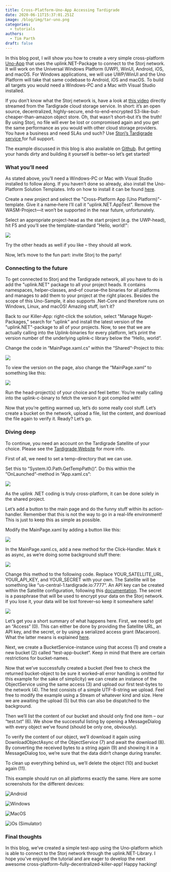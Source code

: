 ```yaml
---
title: Cross-Platform-Uno-App Accessing Tardigrade
date: 2020-06-11T15:37:01.251Z
image: /blog/img/tar-uno.png
categories:
  - tutorials
authors:
  - Tim Parth
draft: false
---
```

In this blog post, I will show you how to create a very simple cross-platform [Uno-App](https://platform.uno/) that uses the uplink.NET-Package to connect to the Storj network. It will work on the Universal Windows Platform (UWP), WinUI, Android, iOS, and macOS. For Windows applications, we will use UWP/WinUI and the Uno Platform will take that same codebase to Android, iOS and macOS. To build all targets you would need a Windows-PC and a Mac with Visual Studio installed.

If you don’t know what the Storj network is, have a look at [this video](https://t.co/CqLz22nS62?amp=1) directly streamed from the Tardigrade cloud storage service. In short: it’s an open source, decentralized, highly-secure, end-to-end-encrypted S3-like-but-cheaper-than-amazon object store. Oh, that wasn’t short–but it’s the truth! By using Storj, no file will ever be lost or compromised again and you get the same performance as you would with other cloud storage providers. You have a business and need SLAs und such? Use [Storj’s Tardigrade service ](https://tardigrade.io) for full support.

The example discussed in this blog is also available on [Github](https://github.com/topperdel/uplink.net.apptest). But getting your hands dirty and building it yourself is better–so let’s get started!

### What you’ll need

As stated above, you’ll need a Windows-PC or Mac with Visual Studio installed to follow along. If you haven’t done so already, also install the Uno-Platform Solution Templates. Info on how to install it can be found [here](https://platform.uno/docs/articles/get-started.html).

Create a new project and select the "Cross-Platform App (Uno Platform)"-template. Give it a name–here I’ll call it "uplink.NET.AppTest". Remove the WASM-Project—it won’t be supported in the near future, unfortunately.

Select an appropriate project-head as the start project (e.g. the UWP-head), hit F5 and you’ll see the template-standard "Hello, world!":

![](/blog/img/uno1.png)

Try the other heads as well if you like – they should all work.

Now, let’s move to the fun part: invite Storj to the party!

### Connecting to the future

To get connected to Storj and the Tardigrade network, all you have to do is add the "uplink.NET" package to all your project heads. It contains namespaces, helper-classes, and–of course–the binaries for all platforms and manages to add them to your project at the right places. Besides the scope of this Uno-Sample, it also supports .Net-Core and therefore runs on Windows, Linux, and macOS! Amazing stuff, isn’t it?

Back to our Killer-App: right-click the solution, select "Manage Nuget-Packages," search for “uplink“ and install the latest version of the "uplink.NET"-package to all of your projects. Now, to see that we are actually calling into the Uplink-binaries for every platform, let’s print the version number of the underlying uplink-c library below the “Hello, world“.

Change the code in “MainPage.xaml.cs“ within the “Shared“-Project to this:

![](/blog/img/unodos.png)

To view the version on the page, also change the “MainPage.xaml“ to something like this:

![](/blog/img/uno3.png)

Run the head-project(s) of your choice and feel better. You’re really calling into the uplink-c-binary to fetch the version it got compiled with!

Now that you’re getting warmed up, let’s do some really cool stuff. Let’s create a bucket on the network, upload a file, list the content, and download the file again to verify it. Ready? Let’s go.

### Diving deep

To continue, you need an account on the Tardigrade Satellite of your choice. Please see the [Tardigrade Website](https://tardigrade.io/satellites/) for more info.

First of all, we need to set a temp-directory that we can use.

Set this to “System.IO.Path.GetTempPath()“. Do this within the “OnLaunched“-method in “App.xaml.cs“:

![](/blog/img/uno4.png)

As the uplink .NET coding is truly cross-platform, it can be done solely in the shared project.

Let’s add a button to the main page and do the funny stuff within its action-handler. Remember that this is not the way to go in a real-life environment! This is just to keep this as simple as possible.

Modify the MainPage.xaml by adding a button like this:

![](/blog/img/uno5.png)

In the MainPage.xaml.cs, add a new method for the Click-Handler. Mark it as async, as we’re doing some background stuff there:

![](/blog/img/uno6.png)

Change this method to the following code. Replace YOUR_SATELLITE_URL, YOUR_API_KEY, and YOUR_SECRET with your own. The Satellite will be something like “us-central-1.tardigrade.io:7777“. An API key can be created within the Satellite configuration, following this [documentation](https://documentation.tardigrade.io/getting-started/uploading-your-first-object/create-an-api-key). The secret is a passphrase that will be used to encrypt your data on the Storj network. If you lose it, your data will be lost forever–so keep it somewhere safe!

![](/blog/img/uno7.png)

Let’s get you a short summary of what happens here. First, we need to get an “Access“ (0). This can either be done by providing the Satellite URL, an API key, and the secret, or by using a serialized access grant (Macaroon). What the latter means is explained [here](https://storj.io/blog/2020/05/changing-the-security-paradigm-to-push-access-management-to-the-edge/).

Next, we create a BucketService-instance using that access (1) and create a new bucket (2) called “test-app-bucket“. Keep in mind that there are certain restrictions for bucket-names.

Now that we’ve successfully created a bucket (feel free to check the returned bucket-object to be sure it worked–all error handling is omitted for this example for the sake of simplicity) we can create an instance of the ObjectService using the same access (3) and upload our first test-bytes to the network (4). The test consists of a simple UTF-8-string we upload. Feel free to modify the example using a Stream of whatever kind and size. Here we are awaiting the upload (5) but this can also be dispatched to the background.

Then we’ll list the content of our bucket and should only find one item – our “test.txt“ (6). We show the successful listing by opening a MessageDialog with every object we’ve found (should be only one, obviously).

To verify the content of our object, we’ll download it again using DownloadObjectAsync of the ObjectService (7) and await the download (8). By converting the received bytes to a string again (9) and showing it in a MessageDialog too, we’re sure that the data didn‘t change during transfer.

To clean up everything behind us, we’ll delete the object (10) and bucket again (11).

This example should run on all platforms exactly the same. Here are some screenshots for the different devices:

![](/blog/img/uno8android.jpg "Android")

![](/blog/img/uno9windows.png "Windows")

![](/blog/img/uno9macos.png "MacOS")

![](/blog/img/uno10macos2.png "iOs (Simulator)")

### Final thoughts

In this blog, we’ve created a simple test-app using the Uno-platform which is able to connect to the Storj network through the uplink.NET-Library. I hope you’ve enjoyed the tutorial and are eager to develop the next awesome cross-platform-fully-decentralized-killer-app! Happy hacking!